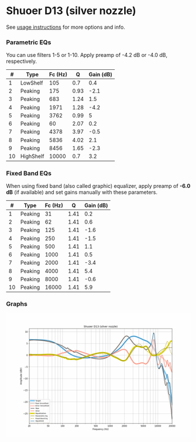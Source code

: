 # Shuoer D13 (silver nozzle)
See [usage instructions](https://github.com/jaakkopasanen/AutoEq#usage) for more options and info.

### Parametric EQs
You can use filters 1-5 or 1-10. Apply preamp of -4.2 dB or -4.0 dB, respectively.

|   # | Type      |   Fc (Hz) |    Q |   Gain (dB) |
|-----|-----------|-----------|------|-------------|
|   1 | LowShelf  |       105 | 0.7  |         0.4 |
|   2 | Peaking   |       175 | 0.93 |        -2.1 |
|   3 | Peaking   |       683 | 1.24 |         1.5 |
|   4 | Peaking   |      1971 | 1.28 |        -4.2 |
|   5 | Peaking   |      3762 | 0.99 |         5   |
|   6 | Peaking   |        60 | 2.07 |         0.2 |
|   7 | Peaking   |      4378 | 3.97 |        -0.5 |
|   8 | Peaking   |      5836 | 4.02 |         2.1 |
|   9 | Peaking   |      8456 | 1.65 |        -2.3 |
|  10 | HighShelf |     10000 | 0.7  |         3.2 |

### Fixed Band EQs
When using fixed band (also called graphic) equalizer, apply preamp of **-6.0 dB** (if available) and set gains manually with these parameters.

|   # | Type    |   Fc (Hz) |    Q |   Gain (dB) |
|-----|---------|-----------|------|-------------|
|   1 | Peaking |        31 | 1.41 |         0.2 |
|   2 | Peaking |        62 | 1.41 |         0.6 |
|   3 | Peaking |       125 | 1.41 |        -1.6 |
|   4 | Peaking |       250 | 1.41 |        -1.5 |
|   5 | Peaking |       500 | 1.41 |         1.1 |
|   6 | Peaking |      1000 | 1.41 |         0.5 |
|   7 | Peaking |      2000 | 1.41 |        -3.4 |
|   8 | Peaking |      4000 | 1.41 |         5.4 |
|   9 | Peaking |      8000 | 1.41 |        -0.6 |
|  10 | Peaking |     16000 | 1.41 |         5.9 |

### Graphs
![](./Shuoer%20D13%20(silver%20nozzle).png)
